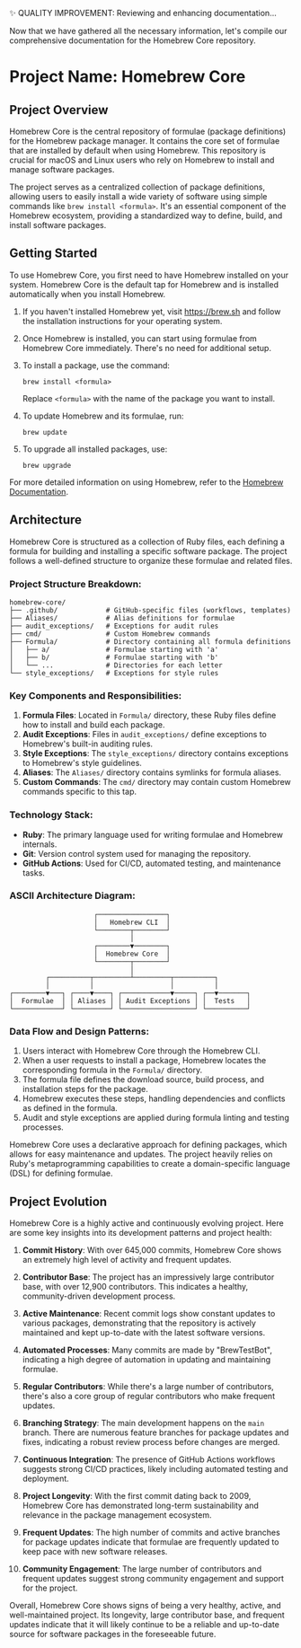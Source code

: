 ✨ QUALITY IMPROVEMENT: Reviewing and enhancing documentation...

Now that we have gathered all the necessary information, let's compile our comprehensive documentation for the Homebrew Core repository.

# Project Name: Homebrew Core

## Project Overview

Homebrew Core is the central repository of formulae (package definitions) for the Homebrew package manager. It contains the core set of formulae that are installed by default when using Homebrew. This repository is crucial for macOS and Linux users who rely on Homebrew to install and manage software packages.

The project serves as a centralized collection of package definitions, allowing users to easily install a wide variety of software using simple commands like `brew install <formula>`. It's an essential component of the Homebrew ecosystem, providing a standardized way to define, build, and install software packages.

## Getting Started

To use Homebrew Core, you first need to have Homebrew installed on your system. Homebrew Core is the default tap for Homebrew and is installed automatically when you install Homebrew.

1. If you haven't installed Homebrew yet, visit https://brew.sh and follow the installation instructions for your operating system.

2. Once Homebrew is installed, you can start using formulae from Homebrew Core immediately. There's no need for additional setup.

3. To install a package, use the command:
   ```
   brew install <formula>
   ```
   Replace `<formula>` with the name of the package you want to install.

4. To update Homebrew and its formulae, run:
   ```
   brew update
   ```

5. To upgrade all installed packages, use:
   ```
   brew upgrade
   ```

For more detailed information on using Homebrew, refer to the [Homebrew Documentation](https://docs.brew.sh).

## Architecture

Homebrew Core is structured as a collection of Ruby files, each defining a formula for building and installing a specific software package. The project follows a well-defined structure to organize these formulae and related files.

### Project Structure Breakdown:

```
homebrew-core/
├── .github/            # GitHub-specific files (workflows, templates)
├── Aliases/            # Alias definitions for formulae
├── audit_exceptions/   # Exceptions for audit rules
├── cmd/                # Custom Homebrew commands
├── Formula/            # Directory containing all formula definitions
│   ├── a/              # Formulae starting with 'a'
│   ├── b/              # Formulae starting with 'b'
│   └── ...             # Directories for each letter
└── style_exceptions/   # Exceptions for style rules
```

### Key Components and Responsibilities:

1. **Formula Files**: Located in `Formula/` directory, these Ruby files define how to install and build each package.
2. **Audit Exceptions**: Files in `audit_exceptions/` define exceptions to Homebrew's built-in auditing rules.
3. **Style Exceptions**: The `style_exceptions/` directory contains exceptions to Homebrew's style guidelines.
4. **Aliases**: The `Aliases/` directory contains symlinks for formula aliases.
5. **Custom Commands**: The `cmd/` directory may contain custom Homebrew commands specific to this tap.

### Technology Stack:

- **Ruby**: The primary language used for writing formulae and Homebrew internals.
- **Git**: Version control system used for managing the repository.
- **GitHub Actions**: Used for CI/CD, automated testing, and maintenance tasks.

### ASCII Architecture Diagram:

```
                     ┌─────────────────┐
                     │   Homebrew CLI  │
                     └────────┬────────┘
                              │
                     ┌────────▼────────┐
                     │  Homebrew Core  │
                     └────────┬────────┘
                              │
         ┌──────────┬─────────┴─────────┬──────────┐
         │          │                   │          │
┌────────▼───┐ ┌────▼────┐ ┌────────────▼─────┐ ┌──▼───────┐
│  Formulae  │ │ Aliases │ │ Audit Exceptions │ │  Tests   │
└────────────┘ └─────────┘ └──────────────────┘ └──────────┘
```

### Data Flow and Design Patterns:

1. Users interact with Homebrew Core through the Homebrew CLI.
2. When a user requests to install a package, Homebrew locates the corresponding formula in the `Formula/` directory.
3. The formula file defines the download source, build process, and installation steps for the package.
4. Homebrew executes these steps, handling dependencies and conflicts as defined in the formula.
5. Audit and style exceptions are applied during formula linting and testing processes.

Homebrew Core uses a declarative approach for defining packages, which allows for easy maintenance and updates. The project heavily relies on Ruby's metaprogramming capabilities to create a domain-specific language (DSL) for defining formulae.

## Project Evolution

Homebrew Core is a highly active and continuously evolving project. Here are some key insights into its development patterns and project health:

1. **Commit History**: With over 645,000 commits, Homebrew Core shows an extremely high level of activity and frequent updates.

2. **Contributor Base**: The project has an impressively large contributor base, with over 12,900 contributors. This indicates a healthy, community-driven development process.

3. **Active Maintenance**: Recent commit logs show constant updates to various packages, demonstrating that the repository is actively maintained and kept up-to-date with the latest software versions.

4. **Automated Processes**: Many commits are made by "BrewTestBot", indicating a high degree of automation in updating and maintaining formulae.

5. **Regular Contributors**: While there's a large number of contributors, there's also a core group of regular contributors who make frequent updates.

6. **Branching Strategy**: The main development happens on the `main` branch. There are numerous feature branches for package updates and fixes, indicating a robust review process before changes are merged.

7. **Continuous Integration**: The presence of GitHub Actions workflows suggests strong CI/CD practices, likely including automated testing and deployment.

8. **Project Longevity**: With the first commit dating back to 2009, Homebrew Core has demonstrated long-term sustainability and relevance in the package management ecosystem.

9. **Frequent Updates**: The high number of commits and active branches for package updates indicate that formulae are frequently updated to keep pace with new software releases.

10. **Community Engagement**: The large number of contributors and frequent updates suggest strong community engagement and support for the project.

Overall, Homebrew Core shows signs of being a very healthy, active, and well-maintained project. Its longevity, large contributor base, and frequent updates indicate that it will likely continue to be a reliable and up-to-date source for software packages in the foreseeable future.